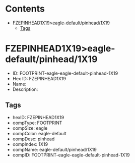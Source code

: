 



Contents
========

* [FZEPINHEAD1X19>eagle-default/pinhead/1X19](#fzepinhead1x19eagle-defaultpinhead1x19)
	* [Tags](#tags)

# FZEPINHEAD1X19>eagle-default/pinhead/1X19

- ID: FOOTPRINT-eagle-eagle-default-pinhead-1X19
- Hex ID: FZEPINHEAD1X19
- Name: 
- Description: 

## Tags

- hexID: FZEPINHEAD1X19
- oompType: FOOTPRINT
- oompSize: eagle
- oompColor: eagle-default
- oompDesc: pinhead
- oompIndex: 1X19
- oompName: eagle-default/pinhead/1X19
- oompID: FOOTPRINT-eagle-eagle-default-pinhead-1X19
